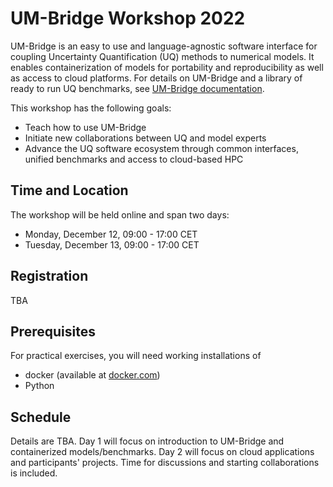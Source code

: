 # UM-Bridge Workshop 2022

UM-Bridge is an easy to use and language-agnostic software interface for coupling Uncertainty Quantification (UQ) methods to numerical models. It enables containerization of models for portability and reproducibility as well as access to cloud platforms. For details on UM-Bridge and a library of ready to run  UQ benchmarks, see [UM-Bridge documentation](https://um-bridge-benchmarks.readthedocs.io/en/docs/).

This workshop has the following goals:

* Teach how to use UM-Bridge
* Initiate new collaborations between UQ and model experts
* Advance the UQ software ecosystem through common interfaces, unified benchmarks and access to cloud-based HPC

## Time and Location

The workshop will be held online and span two days:
* Monday, December 12, 09:00 - 17:00 CET
* Tuesday, December 13, 09:00 - 17:00 CET

## Registration
TBA

## Prerequisites

For practical exercises, you will need working installations of
* docker (available at [docker.com](https://www.docker.com/))
* Python

## Schedule

Details are TBA. Day 1 will focus on introduction to UM-Bridge and containerized models/benchmarks. Day 2 will focus on cloud applications and participants' projects. Time for discussions and starting collaborations is included.
